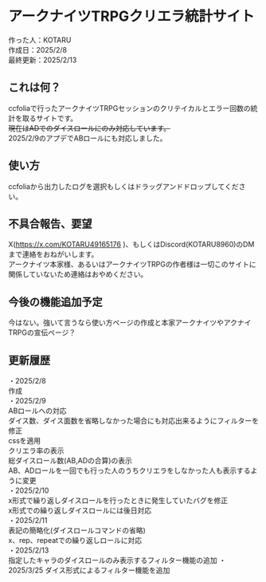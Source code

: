 # アークナイツTRPGクリエラ統計サイト
作った人：KOTARU  
作成日：2025/2/8  
最終更新：2025/2/13  
## これは何？
ccfoliaで行ったアークナイツTRPGセッションのクリテイカルとエラー回数の統計を取るサイトです。  
~~現在はADでのダイスロールにのみ対応しています。~~  
2025/2/9のアプデでABロールにも対応しました。  
## 使い方
ccfoliaから出力したログを選択もしくはドラッグアンドドロップしてください。
## 不具合報告、要望
X(https://x.com/KOTARU49165176 )、もしくはDiscord(KOTARU8960)のDMまで連絡をおねがいします。  
アークナイツ本家様、あるいはアークナイツTRPGの作者様は一切このサイトに関係していないため連絡はおやめください。  
## 今後の機能追加予定
今はない。強いて言うなら使い方ページの作成と本家アークナイツやアクナイTRPGの宣伝ページ？
## 更新履歴
・2025/2/8  
作成  
・2025/2/9  
ABロールへの対応  
ダイス数、ダイス面数を省略しなかった場合にも対応出来るようにフィルターを修正  
cssを適用  
クリエラ率の表示  
総ダイスロール数(AB,ADの合算)の表示  
AB、ADロールを一回でも行った人のうちクリエラをしなかった人も表示するように変更  
・2025/2/10  
x形式で繰り返しダイスロールを行ったときに発生していたバグを修正  
x形式での繰り返しダイスロールには後日対応  
・2025/2/11  
表記の簡略化(ダイスロールコマンドの省略)  
x、rep、repeatでの繰り返しロールに対応  
・2025/2/13  
指定したキャラのダイスロールのみ表示するフィルター機能の追加
・2025/3/25
ダイス形式によるフィルター機能を追加
